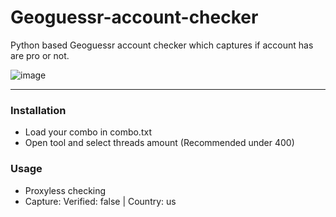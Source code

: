 # Geoguessr-account-checker
Python based Geoguessr account checker which captures if account has are pro or not.

![image](https://user-images.githubusercontent.com/51265624/193141014-58da416b-4a13-4f29-996b-f7a5dcc9c5ef.png)

--------------------------------------
### Installation
- Load your combo in combo.txt
- Open tool and select threads amount (Recommended under 400)

### Usage

- Proxyless checking
- Capture: Verified: false | Country: us 
